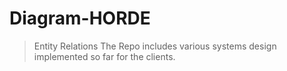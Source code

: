# Diagram-HORDE



> Entity Relations
> The Repo includes various systems design implemented so far for the clients.


